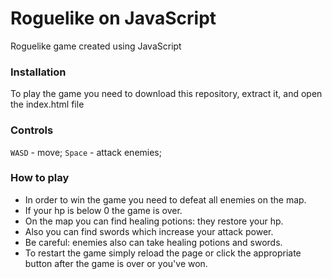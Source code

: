 # Roguelike on JavaScript
Roguelike game created using JavaScript

### Installation
To play the game you need to download this repository, extract it, and open the index.html file

### Controls
`WASD` - move;
`Space` - attack enemies;

### How to play
- In order to win the game you need to defeat all enemies on the map.
- If your hp is below 0 the game is over.
- On the map you can find healing potions: they restore your hp.
- Also you can find swords which increase your attack power.
- Be careful: enemies also can take healing potions and swords.
- To restart the game simply reload the page or click the appropriate
   button after the game is over or you've won.
